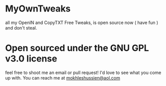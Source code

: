 MyOwnTweaks
===========

all my OpenIN and CopyTXT Free Tweaks, is open source now ( have fun ) and don't steal.

Open sourced under the GNU GPL v3.0 license
===========================================

feel free to shoot me an email or pull request! I'd love to see what you come up with. You can reach me at mokhleshussien@aol.com
